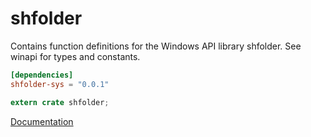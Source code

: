 # shfolder #
Contains function definitions for the Windows API library shfolder. See winapi for types and constants.

```toml
[dependencies]
shfolder-sys = "0.0.1"
```

```rust
extern crate shfolder;
```

[Documentation](https://retep998.github.io/doc/winapi/shfolder/)
